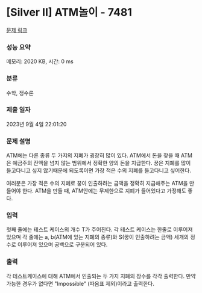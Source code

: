 # [Silver II] ATM놀이 - 7481 

[문제 링크](https://www.acmicpc.net/problem/7481) 

### 성능 요약

메모리: 2020 KB, 시간: 0 ms

### 분류

수학, 정수론

### 제출 일자

2023년 9월 4일 22:01:20

### 문제 설명

<p>ATM에는 다른 종류 두 가지의 지폐가 굉장히 많이 있다. ATM에서 돈을 찾을 때 ATM은 예금주의 잔액을 넘지 않는 범위에서 정확한 양의 돈을 지급한다. 꿍은 지폐를 많이 들고다니고 싶지 않기때문에 되도록이면 가장 적은 수의 지폐를 들고다니고 싶어한다.</p>

<p>여러분은 가장 적은 수의 지폐로 꿍이 인출하려는 금액을 정확히 지급해주는 ATM을 만들어야 한다. ATM을 만들 때, ATM안에는 무제한으로 지폐가 들어있다고 가정해도 좋다.</p>

### 입력 

 <p>첫째 줄에는 테스트 케이스의 개수 T가 주어진다. 각 테스트 케이스는 한줄로 이루어져 있으며 각 줄에는 a, b(ATM에 있는 지폐의 종류)와 S(꿍이 인출하려는 금액) 세개의 정수로 이루어져 있으며 공백으로 구분되어 있다.</p>

### 출력 

 <p>각 테스트케이스에 대해 ATM에서 인출되는 두 가지 지폐의 장수를 각각 출력한다. 만약 가능한 경우가 없다면 "Impossible" (따옴표 제외)이라고 출력한다.</p>

